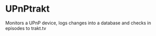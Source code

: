 UPnPtrakt
=========

Monitors a UPnP device, logs changes into a database and checks in episodes to trakt.tv
